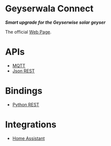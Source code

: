 Geyserwala Connect
===
***Smart upgrade for the Geyserwise solar geyser***

The official [Web Page](https://www.thingwala.com/geyserwala/connect/).

# APIs
* [MQTT](./docs/MQTT.md)
* [Json REST](./docs/REST.md)

# Bindings
* [Python REST](https://github.com/thingwala/geyserwala-py/README.md)

# Integrations
* [Home Assistant](https://github.com/thingwala/geyserwala-ha/README.md)


